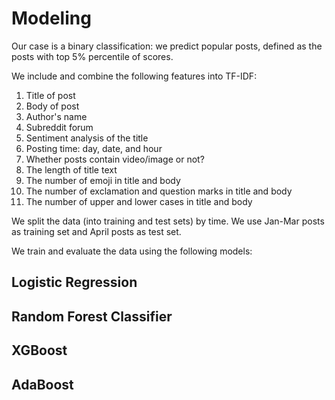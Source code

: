 # Modeling

Our case is a binary classification: we predict popular posts, defined as the posts with top 5% percentile of scores.

We include and combine the following features into TF-IDF:
1. Title of post
2. Body of post
3. Author's name
4. Subreddit forum
5. Sentiment analysis of the title
6. Posting time: day, date, and hour
7. Whether posts contain video/image or not?
8. The length of title text
9. The number of emoji in title and body
10. The number of exclamation and question marks in title and body
11. The number of upper and lower cases in title and body

We split the data (into training and test sets) by time. We use Jan-Mar posts as training set and April posts as test set.

We train and evaluate the data using the following models:

## Logistic Regression

## Random Forest Classifier

## XGBoost

## AdaBoost
